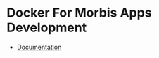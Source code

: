 # Docker For Morbis Apps Development


* [Documentation](https://github.com/cocomdidin/morbis/tree/master/documentation)